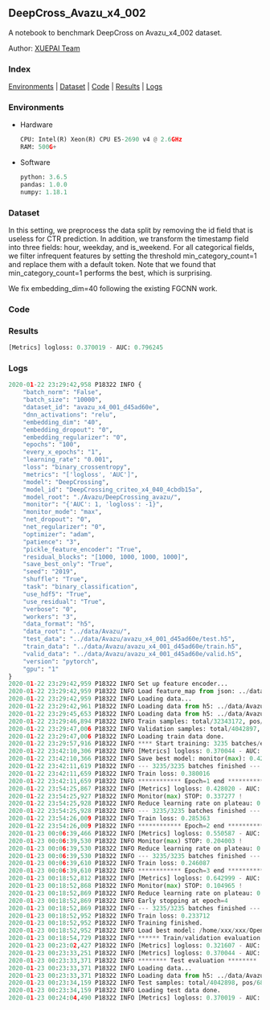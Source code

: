 ## DeepCross_Avazu_x4_002

A notebook to benchmark DeepCross on Avazu_x4_002 dataset.

Author: [XUEPAI Team](https://github.com/xue-pai)


### Index
[Environments](#Environments) | [Dataset](#Dataset) | [Code](#Code) | [Results](#Results) | [Logs](#Logs)

### Environments
+ Hardware

  ```python
  CPU: Intel(R) Xeon(R) CPU E5-2690 v4 @ 2.6GHz
  RAM: 500G+
  ```
+ Software

  ```python
  python: 3.6.5
  pandas: 1.0.0
  numpy: 1.18.1
  ```

### Dataset
In this setting, we preprocess the data split by removing the id field that is useless for CTR prediction. In addition, we transform the timestamp field into three fields: hour, weekday, and is_weekend. For all categorical fields, we filter infrequent features by setting the threshold min_category_count=1 and replace them with a default <OOV> token. Note that we found that min_category_count=1 performs the best, which is surprising.

We fix embedding_dim=40 following the existing FGCNN work.
### Code




### Results
```python
[Metrics] logloss: 0.370019 - AUC: 0.796245
```


### Logs
```python
2020-01-22 23:29:42,958 P18322 INFO {
    "batch_norm": "False",
    "batch_size": "10000",
    "dataset_id": "avazu_x4_001_d45ad60e",
    "dnn_activations": "relu",
    "embedding_dim": "40",
    "embedding_dropout": "0",
    "embedding_regularizer": "0",
    "epochs": "100",
    "every_x_epochs": "1",
    "learning_rate": "0.001",
    "loss": "binary_crossentropy",
    "metrics": "['logloss', 'AUC']",
    "model": "DeepCrossing",
    "model_id": "DeepCrossing_criteo_x4_040_4cbdb15a",
    "model_root": "./Avazu/DeepCrossing_avazu/",
    "monitor": "{'AUC': 1, 'logloss': -1}",
    "monitor_mode": "max",
    "net_dropout": "0",
    "net_regularizer": "0",
    "optimizer": "adam",
    "patience": "3",
    "pickle_feature_encoder": "True",
    "residual_blocks": "[1000, 1000, 1000, 1000]",
    "save_best_only": "True",
    "seed": "2019",
    "shuffle": "True",
    "task": "binary_classification",
    "use_hdf5": "True",
    "use_residual": "True",
    "verbose": "0",
    "workers": "3",
    "data_format": "h5",
    "data_root": "../data/Avazu/",
    "test_data": "../data/Avazu/avazu_x4_001_d45ad60e/test.h5",
    "train_data": "../data/Avazu/avazu_x4_001_d45ad60e/train.h5",
    "valid_data": "../data/Avazu/avazu_x4_001_d45ad60e/valid.h5",
    "version": "pytorch",
    "gpu": "1"
}
2020-01-22 23:29:42,959 P18322 INFO Set up feature encoder...
2020-01-22 23:29:42,959 P18322 INFO Load feature_map from json: ../data/Avazu/avazu_x4_001_d45ad60e/feature_map.json
2020-01-22 23:29:42,959 P18322 INFO Loading data...
2020-01-22 23:29:42,961 P18322 INFO Loading data from h5: ../data/Avazu/avazu_x4_001_d45ad60e/train.h5
2020-01-22 23:29:45,653 P18322 INFO Loading data from h5: ../data/Avazu/avazu_x4_001_d45ad60e/valid.h5
2020-01-22 23:29:46,894 P18322 INFO Train samples: total/32343172, pos/5492052, neg/26851120, ratio/16.98%
2020-01-22 23:29:47,006 P18322 INFO Validation samples: total/4042897, pos/686507, neg/3356390, ratio/16.98%
2020-01-22 23:29:47,006 P18322 INFO Loading train data done.
2020-01-22 23:29:57,916 P18322 INFO **** Start training: 3235 batches/epoch ****
2020-01-22 23:42:10,306 P18322 INFO [Metrics] logloss: 0.370044 - AUC: 0.796185
2020-01-22 23:42:10,366 P18322 INFO Save best model: monitor(max): 0.426141
2020-01-22 23:42:11,619 P18322 INFO --- 3235/3235 batches finished ---
2020-01-22 23:42:11,659 P18322 INFO Train loss: 0.380016
2020-01-22 23:42:11,659 P18322 INFO ************ Epoch=1 end ************
2020-01-22 23:54:25,867 P18322 INFO [Metrics] logloss: 0.428020 - AUC: 0.765297
2020-01-22 23:54:25,927 P18322 INFO Monitor(max) STOP: 0.337277 !
2020-01-22 23:54:25,928 P18322 INFO Reduce learning rate on plateau: 0.000100
2020-01-22 23:54:25,928 P18322 INFO --- 3235/3235 batches finished ---
2020-01-22 23:54:26,009 P18322 INFO Train loss: 0.285363
2020-01-22 23:54:26,009 P18322 INFO ************ Epoch=2 end ************
2020-01-23 00:06:39,466 P18322 INFO [Metrics] logloss: 0.550587 - AUC: 0.754590
2020-01-23 00:06:39,530 P18322 INFO Monitor(max) STOP: 0.204003 !
2020-01-23 00:06:39,530 P18322 INFO Reduce learning rate on plateau: 0.000010
2020-01-23 00:06:39,530 P18322 INFO --- 3235/3235 batches finished ---
2020-01-23 00:06:39,610 P18322 INFO Train loss: 0.246087
2020-01-23 00:06:39,610 P18322 INFO ************ Epoch=3 end ************
2020-01-23 00:18:52,812 P18322 INFO [Metrics] logloss: 0.642999 - AUC: 0.747964
2020-01-23 00:18:52,868 P18322 INFO Monitor(max) STOP: 0.104965 !
2020-01-23 00:18:52,869 P18322 INFO Reduce learning rate on plateau: 0.000001
2020-01-23 00:18:52,869 P18322 INFO Early stopping at epoch=4
2020-01-23 00:18:52,869 P18322 INFO --- 3235/3235 batches finished ---
2020-01-23 00:18:52,952 P18322 INFO Train loss: 0.233712
2020-01-23 00:18:52,952 P18322 INFO Training finished.
2020-01-23 00:18:52,952 P18322 INFO Load best model: /home/xxx/xxx/OpenCTR1030/benchmarks/Avazu/DeepCrossing_avazu/avazu_x4_001_d45ad60e/DeepCrossing_criteo_x4_040_4cbdb15a_avazu_x4_001_d45ad60e_model.ckpt
2020-01-23 00:18:54,729 P18322 INFO ****** Train/validation evaluation ******
2020-01-23 00:23:02,427 P18322 INFO [Metrics] logloss: 0.321607 - AUC: 0.868086
2020-01-23 00:23:33,251 P18322 INFO [Metrics] logloss: 0.370044 - AUC: 0.796185
2020-01-23 00:23:33,371 P18322 INFO ******** Test evaluation ********
2020-01-23 00:23:33,371 P18322 INFO Loading data...
2020-01-23 00:23:33,371 P18322 INFO Loading data from h5: ../data/Avazu/avazu_x4_001_d45ad60e/test.h5
2020-01-23 00:23:34,159 P18322 INFO Test samples: total/4042898, pos/686507, neg/3356391, ratio/16.98%
2020-01-23 00:23:34,159 P18322 INFO Loading test data done.
2020-01-23 00:24:04,490 P18322 INFO [Metrics] logloss: 0.370019 - AUC: 0.796245

```
